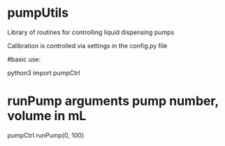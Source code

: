 # pumpUtils
Library of routines for controlling liquid dispensing pumps

Calibration is controlled via settings in the config.py file

#basic use:

python3
import pumpCtrl

# runPump arguments pump number, volume in mL
pumpCtrl.runPump(0, 100)
